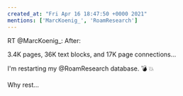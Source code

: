 ```yaml
---
created_at: "Fri Apr 16 18:47:50 +0000 2021"
mentions: ['MarcKoenig_', 'RoamResearch']
---
```


RT @MarcKoenig_: After:

3.4K pages, 36K text blocks, and 17K page connections... 

I'm restarting my @RoamResearch database. 💣 💥

Why rest…